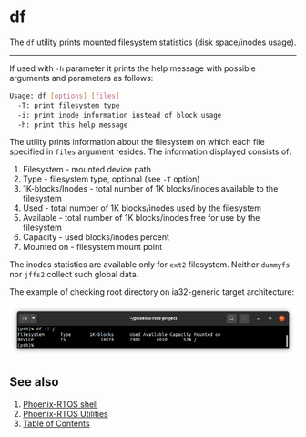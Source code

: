 # df

The `df` utility prints mounted filesystem statistics (disk space/inodes usage).

---

If used with `-h` parameter it prints the help message with possible arguments and parameters as follows:

```bash
Usage: df [options] [files]
  -T: print filesystem type
  -i: print inode information instead of block usage
  -h: print this help message
```

The utility prints information about the filesystem on which each file specified in `files` argument resides. The information displayed consists of:
1. Filesystem - mounted device path
2. Type - filesystem type, optional (see `-T` option)
3. 1K-blocks/Inodes - total number of 1K blocks/inodes available to the filesystem
4. Used - total number of 1K blocks/inodes used by the filesystem
5. Available - total number of 1K blocks/inodes free for use by the filesystem
6. Capacity - used blocks/inodes percent
7. Mounted on - filesystem mount point

The inodes statistics are available only for `ext2` filesystem. Neither `dummyfs` nor `jffs2` collect such global data.

The example of checking root directory on ia32-generic target architecture:

![image](_images/df_example.png)

## See also

1. [Phoenix-RTOS shell](psh.md)
2. [Phoenix-RTOS Utilities](README.md)
3. [Table of Contents](../README.md)
